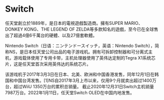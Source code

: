 # Switch

任天堂創立於1889年，是日本的電視遊戲製造商。擁有SUPER MARIO、DONKEY KONG、THE LEGEND OF ZELDA等多款知名的遊戲，至今已在全球售出了超過4億6千萬台的硬體、以及27億套軟體。

Nintendo Switch（日语：ニンテンドースイッチ，英语：Nintendo Switch），简称NS，是日本任天堂公司出品的电子游戏机。拥有可拆卸控制器和可分离式主机，游戏载体使用了专用卡带，主机处理器使用了英伟达定制的Tegra X1系统芯片，这是任天堂首次采用英伟达的系统芯片。

该游戏机于2017年3月3日在日本、北美、欧洲和中国香港发售，同年12月1日在韩国和中国台湾发售。[1]NS自2017年3月上市以来，仅用9个月就卖出超过1400万台，超过WiiU 1350万台的累积总销量。 截止2020年12月31日Switch主机销量7987万台。2022年1月11日，任天堂Switch OLED在中国内地发售。
